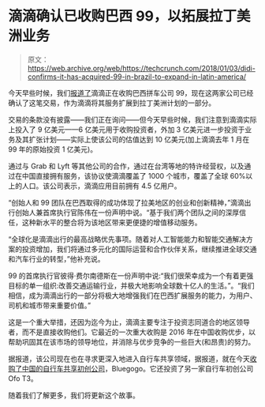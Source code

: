# 滴滴确认已收购巴西 99，以拓展拉丁美洲业务

> 原文：<https://web.archive.org/web/https://techcrunch.com/2018/01/03/didi-confirms-it-has-acquired-99-in-brazil-to-expand-in-latin-america/>

今天早些时候，我们[报道了](https://web.archive.org/web/20230326072848/https://techcrunch.com/2018/01/03/report-chinas-didi-to-buy-brazils-99-in-1b-deal-to-take-on-latin-america/)滴滴正在收购巴西拼车公司 99，现在这两家公司已经确认了这笔交易，作为滴滴将其服务扩展到拉丁美洲计划的一部分。

交易的条款没有披露——我们正在询问——但今天早些时候，我们注意到滴滴实际上投入了 9 亿美元——6 亿美元用于收购投资者，外加 3 亿美元进一步投资于业务及其扩张计划——实际上使该公司的估值达到 10 亿美元(加上滴滴去年 1 月在 99 年的原始投资 1 亿美元)。

通过与 Grab 和 Lyft 等其他公司的合作，通过在台湾等地的特许经营权，以及通过在中国直接拥有服务，该协议使滴滴覆盖了 1000 个城市，覆盖了全球 60%以上的人口。该公司表示，滴滴应用目前拥有 4.5 亿用户。

“创始人和 99 团队在巴西取得的成功体现了拉美地区的创业和创新精神，”滴滴出行创始人兼首席执行官陈伟在一份声明中说。“基于我们两个团队之间的深厚信任，这种新水平的整合将为该地区带来更便捷的增值移动服务。

“全球化是滴滴出行的最高战略优先事项。随着对人工智能能力和智能交通解决方案的投资增加，我们将通过多元化的国际运营和合作伙伴关系，继续推进全球交通和汽车行业的转型，”他补充说。

99 的首席执行官彼得·费尔南德斯在一份声明中说:“我们很荣幸成为一个有着更强目标的单一组织:改善交通运输行业，并极大地影响全球数十亿人的生活。”。“我们相信，成为滴滴出行的一部分将极大地增强我们在巴西扩展服务的能力，为用户、司机和城市带来重要价值。”

这是一个重大举措，还因为迄今为止，滴滴主要专注于投资志同道合的地区领导者，而不是直接收购他们。它最近的一次重大收购是 2016 年在中国收购优步，以帮助巩固其在该市场的领导地位，并消除与优步竞争的一些巨大(和昂贵)的努力。

据报道，该公司现在也在寻求更深入地进入自行车共享领域，据报道，就在今天[收购了中国的自行车共享初创公司](https://web.archive.org/web/20230326072848/http://www.scmp.com/tech/start-ups/article/2126663/didi-chuxing-expand-reach-chinas-bike-sharing-market-acquisition)，Bluegogo。它还投资了另一家自行车初创公司 Ofo T3。

随着我们了解更多，我们将更新这个故事。